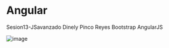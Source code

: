# Angular
Sesion13-JSavanzado
Dinely Pinco Reyes
Bootstrap
AngularJS
<script src="https://ajax.googleapis.com/ajax/libs/angularjs/1.8.2/angular.min.js"></script>
![image](https://user-images.githubusercontent.com/116766305/207199763-1313ce32-b621-472a-86a6-aa720f71e2f1.png)
